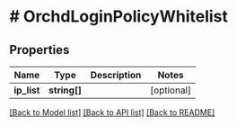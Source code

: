# # OrchdLoginPolicyWhitelist

## Properties

Name | Type | Description | Notes
------------ | ------------- | ------------- | -------------
**ip_list** | **string[]** |  | [optional]

[[Back to Model list]](../../README.md#models) [[Back to API list]](../../README.md#endpoints) [[Back to README]](../../README.md)
